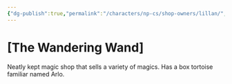 ```yaml
---
{"dg-publish":true,"permalink":"/characters/np-cs/shop-owners/lillan/","created":"2025-01-27T19:33:43.943-08:00","updated":"2025-02-14T21:07:26.001-08:00"}
---
```


# [The Wandering Wand]

Neatly kept magic shop that sells a variety of magics. Has a box tortoise familiar named Arlo.
